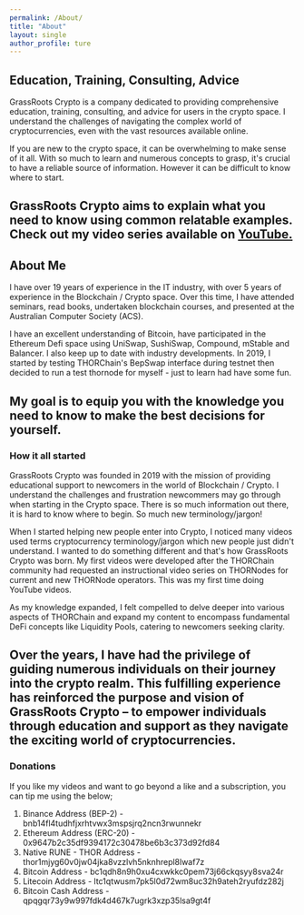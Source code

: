 ```yaml
---
permalink: /About/
title: "About"
layout: single
author_profile: ture
---
```


## Education, Training, Consulting, Advice
GrassRoots Crypto is a company dedicated to providing comprehensive education, training, consulting, and advice for users in the crypto space. I understand the challenges of navigating the complex world of cryptocurrencies, even with the vast resources available online.

If you are new to the crypto space, it can be overwhelming to make sense of it all. With so much to learn and numerous concepts to grasp, it's crucial to have a reliable source of information. However it can be difficult to know where to start. 

GrassRoots Crypto aims to explain what you need to know using common relatable examples. Check out my video series available on [YouTube.](https://www.youtube.com/c/grassrootscrypto)
---
## About Me
I have over 19 years of experience in the IT industry, with over 5 years of experience in the Blockchain / Crypto space. Over this time, I have attended seminars, read books, undertaken blockchain courses, and presented at the Australian Computer Society (ACS).

I have an excellent understanding of Bitcoin, have participated in the Ethereum Defi space using UniSwap, SushiSwap, Compound, mStable and Balancer. I also keep up to date with industry developments.
In 2019, I started by testing THORChain's BepSwap interface during testnet then decided to run a test thornode for myself - just to learn had have some fun. 

 My goal is to equip you with the knowledge you need to know to make the best decisions for yourself.
---
### How it all started
GrassRoots Crypto was founded in 2019 with the mission of providing educational support to newcomers in the world of Blockchain / Crypto. I understand the challenges and frustration newcommers may go through when starting in the Crypto space. There is so much information out there, it is hard to know where to begin. So much new terminology/jargon!

When I started helping new people enter into Crypto, I noticed many videos used terms cryptocurrency terminology/jargon which new people just didn't understand. I wanted to do something different and that's how GrassRoots Crypto was born. My first videos were developed after the THORChain community had requested an instructional video series on THORNodes for current and new THORNode operators. This was my first time doing YouTube videos. 

As my knowledge expanded, I felt compelled to delve deeper into various aspects of THORChain and expand my content to encompass fundamental DeFi concepts like Liquidity Pools, catering to newcomers seeking clarity.

Over the years, I have had the privilege of guiding numerous individuals on their journey into the crypto realm. This fulfilling experience has reinforced the purpose and vision of GrassRoots Crypto – to empower individuals through education and support as they navigate the exciting world of cryptocurrencies.
---
### Donations
If you like my videos and want to go beyond a like and a subscription, you can tip me using the below;
1. Binance Address (BEP-2) -     bnb14fl4tudhfjxrhtvwx3mspsjrq2ncn3rwunnekr
1. Ethereum Address (ERC-20) -   0x9647b2c35df9394172c30478be6b3c373d92fd84
1. Native RUNE - THOR Address -  thor1mjyg60v0jw04jka8vzzlvh5nknhrepl8lwaf7z
1. Bitcoin Address -             bc1qdh8n9h0xu4cxwkkc0pem73j66ckqsyy8sva24r
1. Litecoin Address -            ltc1qtwusm7pk5l0d72wm8uc32h9ateh2ryufdz282j
1. Bitcoin Cash Address  -       qpqgqr73y9w997fdk4d467k7ugrk3xzp35lsa9gt4f